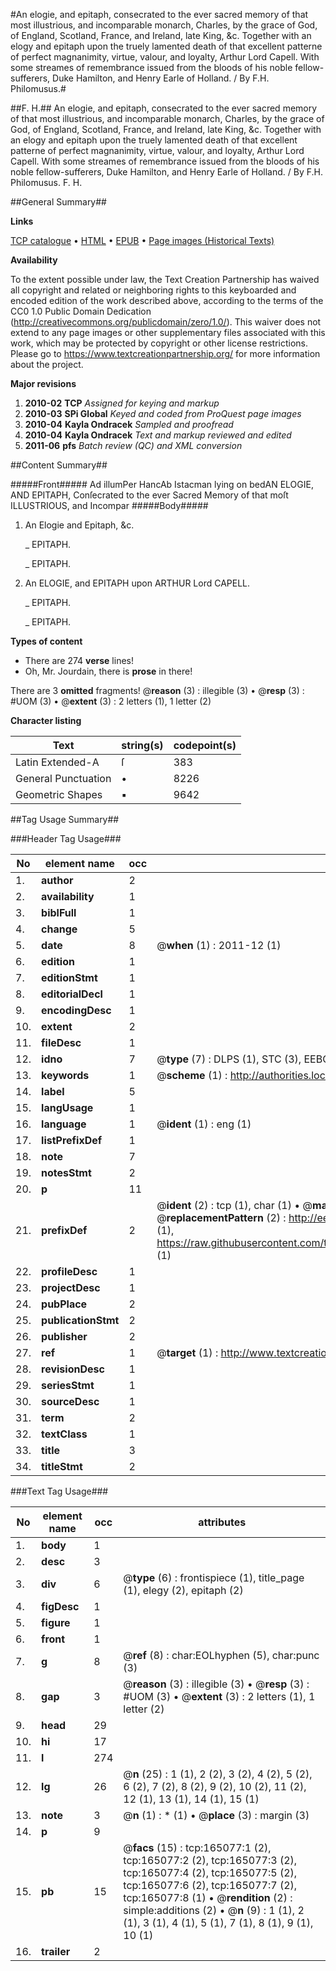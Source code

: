 #An elogie, and epitaph, consecrated to the ever sacred memory of that most illustrious, and incomparable monarch, Charles, by the grace of God, of England, Scotland, France, and Ireland, late King, &c. Together with an elogy and epitaph upon the truely lamented death of that excellent patterne of perfect magnanimity, virtue, valour, and loyalty, Arthur Lord Capell. With some streames of remembrance issued from the bloods of his noble fellow-sufferers, Duke Hamilton, and Henry Earle of Holland. / By F.H. Philomusus.#

##F. H.##
An elogie, and epitaph, consecrated to the ever sacred memory of that most illustrious, and incomparable monarch, Charles, by the grace of God, of England, Scotland, France, and Ireland, late King, &c. Together with an elogy and epitaph upon the truely lamented death of that excellent patterne of perfect magnanimity, virtue, valour, and loyalty, Arthur Lord Capell. With some streames of remembrance issued from the bloods of his noble fellow-sufferers, Duke Hamilton, and Henry Earle of Holland. / By F.H. Philomusus.
F. H.

##General Summary##

**Links**

[TCP catalogue](http://www.ota.ox.ac.uk/tcp/)  • 
[HTML](http://tei.it.ox.ac.uk/tcp/Texts-HTML/free/A86/A86488.html)  • 
[EPUB](http://tei.it.ox.ac.uk/tcp/Texts-EPUB/free/A86/A86488.epub) • 
[Page images (Historical Texts)](https://historicaltexts.jisc.ac.uk/eebo-99871807e)

**Availability**

To the extent possible under law, the Text Creation Partnership has waived all copyright and related or neighboring rights to this keyboarded and encoded edition of the work described above, according to the terms of the CC0 1.0 Public Domain Dedication (http://creativecommons.org/publicdomain/zero/1.0/). This waiver does not extend to any page images or other supplementary files associated with this work, which may be protected by copyright or other license restrictions. Please go to https://www.textcreationpartnership.org/ for more information about the project.

**Major revisions**

1. __2010-02__ __TCP__ *Assigned for keying and markup*
1. __2010-03__ __SPi Global__ *Keyed and coded from ProQuest page images*
1. __2010-04__ __Kayla Ondracek__ *Sampled and proofread*
1. __2010-04__ __Kayla Ondracek__ *Text and markup reviewed and edited*
1. __2011-06__ __pfs__ *Batch review (QC) and XML conversion*

##Content Summary##

#####Front#####
Ad illumPer HancAb Istacman lying on bedAN ELOGIE, AND EPITAPH, Conſecrated to the ever Sacred Memory of that moſt ILLUSTRIOUS, and Incompar
#####Body#####

1. An Elogie and Epitaph, &c.

    _ EPITAPH.

    _ EPITAPH.

1. An ELOGIE, and EPITAPH upon ARTHUR Lord CAPELL.

    _ EPITAPH.

    _ EPITAPH.

**Types of content**

  * There are 274 **verse** lines!
  * Oh, Mr. Jourdain, there is **prose** in there!

There are 3 **omitted** fragments! 
 @__reason__ (3) : illegible (3)  •  @__resp__ (3) : #UOM (3)  •  @__extent__ (3) : 2 letters (1), 1 letter (2)

**Character listing**


|Text|string(s)|codepoint(s)|
|---|---|---|
|Latin Extended-A|ſ|383|
|General Punctuation|•|8226|
|Geometric Shapes|▪|9642|

##Tag Usage Summary##

###Header Tag Usage###

|No|element name|occ|attributes|
|---|---|---|---|
|1.|__author__|2||
|2.|__availability__|1||
|3.|__biblFull__|1||
|4.|__change__|5||
|5.|__date__|8| @__when__ (1) : 2011-12 (1)|
|6.|__edition__|1||
|7.|__editionStmt__|1||
|8.|__editorialDecl__|1||
|9.|__encodingDesc__|1||
|10.|__extent__|2||
|11.|__fileDesc__|1||
|12.|__idno__|7| @__type__ (7) : DLPS (1), STC (3), EEBO-CITATION (1), PROQUEST (1), VID (1)|
|13.|__keywords__|1| @__scheme__ (1) : http://authorities.loc.gov/ (1)|
|14.|__label__|5||
|15.|__langUsage__|1||
|16.|__language__|1| @__ident__ (1) : eng (1)|
|17.|__listPrefixDef__|1||
|18.|__note__|7||
|19.|__notesStmt__|2||
|20.|__p__|11||
|21.|__prefixDef__|2| @__ident__ (2) : tcp (1), char (1)  •  @__matchPattern__ (2) : ([0-9\-]+):([0-9IVX]+) (1), (.+) (1)  •  @__replacementPattern__ (2) : http://eebo.chadwyck.com/downloadtiff?vid=$1&page=$2 (1), https://raw.githubusercontent.com/textcreationpartnership/Texts/master/tcpchars.xml#$1 (1)|
|22.|__profileDesc__|1||
|23.|__projectDesc__|1||
|24.|__pubPlace__|2||
|25.|__publicationStmt__|2||
|26.|__publisher__|2||
|27.|__ref__|1| @__target__ (1) : http://www.textcreationpartnership.org/docs/. (1)|
|28.|__revisionDesc__|1||
|29.|__seriesStmt__|1||
|30.|__sourceDesc__|1||
|31.|__term__|2||
|32.|__textClass__|1||
|33.|__title__|3||
|34.|__titleStmt__|2||


###Text Tag Usage###

|No|element name|occ|attributes|
|---|---|---|---|
|1.|__body__|1||
|2.|__desc__|3||
|3.|__div__|6| @__type__ (6) : frontispiece (1), title_page (1), elegy (2), epitaph (2)|
|4.|__figDesc__|1||
|5.|__figure__|1||
|6.|__front__|1||
|7.|__g__|8| @__ref__ (8) : char:EOLhyphen (5), char:punc (3)|
|8.|__gap__|3| @__reason__ (3) : illegible (3)  •  @__resp__ (3) : #UOM (3)  •  @__extent__ (3) : 2 letters (1), 1 letter (2)|
|9.|__head__|29||
|10.|__hi__|17||
|11.|__l__|274||
|12.|__lg__|26| @__n__ (25) : 1 (1), 2 (2), 3 (2), 4 (2), 5 (2), 6 (2), 7 (2), 8 (2), 9 (2), 10 (2), 11 (2), 12 (1), 13 (1), 14 (1), 15 (1)|
|13.|__note__|3| @__n__ (1) : * (1)  •  @__place__ (3) : margin (3)|
|14.|__p__|9||
|15.|__pb__|15| @__facs__ (15) : tcp:165077:1 (2), tcp:165077:2 (2), tcp:165077:3 (2), tcp:165077:4 (2), tcp:165077:5 (2), tcp:165077:6 (2), tcp:165077:7 (2), tcp:165077:8 (1)  •  @__rendition__ (2) : simple:additions (2)  •  @__n__ (9) : 1 (1), 2 (1), 3 (1), 4 (1), 5 (1), 7 (1), 8 (1), 9 (1), 10 (1)|
|16.|__trailer__|2||
